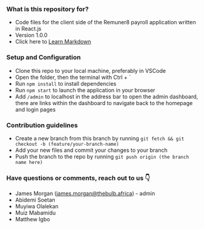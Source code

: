 ### What is this repository for? ###

* Code files for the client side of the Remuner8 payroll application written in React.js
* Version 1.0.0
* Click here to [Learn Markdown](https://bitbucket.org/tutorials/markdowndemo)

### Setup and Configuration ###

* Clone this repo to your local machine, preferably in VSCode
* Open the folder, then the terminal with Ctrl + `
* Run `npm install` to install dependencies
* Run `npm start` to launch the application in your browser
* Add `/admin` to localhost in the address bar to open the admin dashboard, there are links within the dashboard to navigate back to the homepage and login pages


### Contribution guidelines ###

* Create a new branch from this branch by running `git fetch && git checkout -b (feature/your-branch-name)`
* Add your new files and commit your changes to your branch
* Push the branch to the repo by running `git push origin (the branch name here)`

### Have questions or comments, reach out to us 👇  ###

* James Morgan (james.morgan@thebulb.africa) - admin
* Abidemi Soetan
* Muyiwa Olalekan
* Muiz Mabamidu
* Matthew Igbo